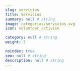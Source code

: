 ```yaml
---
slug: servicios
title: Servicios
summary: null # string
image: categorias/servicios.svg
icon: volunteer_activism

category: null # string
weight: 3

noindex: true
seo: null # string
description: null # string
---
```

